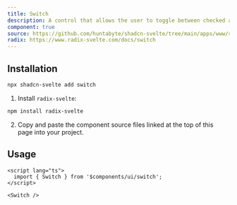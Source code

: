 ```yaml
---
title: Switch
description: A control that allows the user to toggle between checked and not checked.
component: true
source: https://github.com/huntabyte/shadcn-svelte/tree/main/apps/www/src/lib/components/ui/switch
radix: https://www.radix-svelte.com/docs/switch
---
```


<script>
  import { SwitchDemo, ComponentExample, ManualInstall } from '$lib/components/docs';
</script>

<ComponentExample src="src/lib/components/docs/examples/switch/SwitchDemo.svelte">

<div slot="example">
<SwitchDemo />
</div>

</ComponentExample>

## Installation

```bash
npx shadcn-svelte add switch
```

<ManualInstall>

1. Install `radix-svelte`:

```bash
npm install radix-svelte
```

2. Copy and paste the component source files linked at the top of this page into your project.

</ManualInstall>

## Usage

```svelte
<script lang="ts">
  import { Switch } from '$components/ui/switch';
</script>
```

```svelte
<Switch />
```
